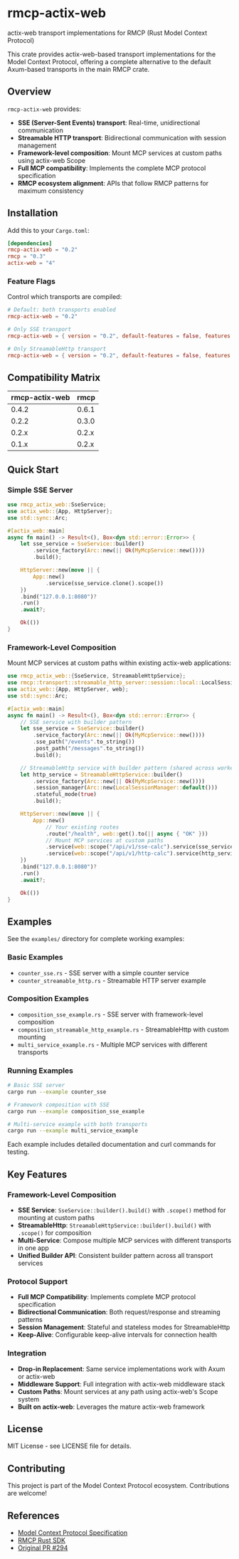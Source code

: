 # rmcp-actix-web

actix-web transport implementations for RMCP (Rust Model Context Protocol)

This crate provides actix-web-based transport implementations for the Model Context Protocol, offering a complete alternative to the default Axum-based transports in the main RMCP crate.

## Overview

`rmcp-actix-web` provides:
- **SSE (Server-Sent Events) transport**: Real-time, unidirectional communication
- **Streamable HTTP transport**: Bidirectional communication with session management
- **Framework-level composition**: Mount MCP services at custom paths using actix-web Scope
- **Full MCP compatibility**: Implements the complete MCP protocol specification
- **RMCP ecosystem alignment**: APIs that follow RMCP patterns for maximum consistency

## Installation

Add this to your `Cargo.toml`:

```toml
[dependencies]
rmcp-actix-web = "0.2"
rmcp = "0.3"
actix-web = "4"
```

### Feature Flags

Control which transports are compiled:

```toml
# Default: both transports enabled
rmcp-actix-web = "0.2"

# Only SSE transport
rmcp-actix-web = { version = "0.2", default-features = false, features = ["transport-sse-server"] }

# Only StreamableHttp transport
rmcp-actix-web = { version = "0.2", default-features = false, features = ["transport-streamable-http-server"] }
```

## Compatibility Matrix

| rmcp-actix-web | rmcp |
|----------------|------|
| 0.4.2          | 0.6.1|
| 0.2.2          | 0.3.0|
| 0.2.x          | 0.2.x|
| 0.1.x          | 0.2.x|

## Quick Start

### Simple SSE Server

```rust
use rmcp_actix_web::SseService;
use actix_web::{App, HttpServer};
use std::sync::Arc;

#[actix_web::main]
async fn main() -> Result<(), Box<dyn std::error::Error>> {
    let sse_service = SseService::builder()
        .service_factory(Arc::new(|| Ok(MyMcpService::new())))
        .build();

    HttpServer::new(move || {
        App::new()
            .service(sse_service.clone().scope())
    })
    .bind("127.0.0.1:8080")?
    .run()
    .await?;

    Ok(())
}
```

### Framework-Level Composition

Mount MCP services at custom paths within existing actix-web applications:

```rust
use rmcp_actix_web::{SseService, StreamableHttpService};
use rmcp::transport::streamable_http_server::session::local::LocalSessionManager;
use actix_web::{App, HttpServer, web};
use std::sync::Arc;

#[actix_web::main]
async fn main() -> Result<(), Box<dyn std::error::Error>> {
    // SSE service with builder pattern
    let sse_service = SseService::builder()
        .service_factory(Arc::new(|| Ok(MyMcpService::new())))
        .sse_path("/events".to_string())
        .post_path("/messages".to_string())
        .build();

    // StreamableHttp service with builder pattern (shared across workers)
    let http_service = StreamableHttpService::builder()
        .service_factory(Arc::new(|| Ok(MyMcpService::new())))
        .session_manager(Arc::new(LocalSessionManager::default()))
        .stateful_mode(true)
        .build();

    HttpServer::new(move || {
        App::new()
            // Your existing routes
            .route("/health", web::get().to(|| async { "OK" }))
            // Mount MCP services at custom paths
            .service(web::scope("/api/v1/sse-calc").service(sse_service.clone().scope()))
            .service(web::scope("/api/v1/http-calc").service(http_service.clone().scope()))
    })
    .bind("127.0.0.1:8080")?
    .run()
    .await?;

    Ok(())
}
```

## Examples

See the `examples/` directory for complete working examples:

### Basic Examples
- `counter_sse.rs` - SSE server with a simple counter service
- `counter_streamable_http.rs` - Streamable HTTP server example

### Composition Examples
- `composition_sse_example.rs` - SSE server with framework-level composition
- `composition_streamable_http_example.rs` - StreamableHttp with custom mounting
- `multi_service_example.rs` - Multiple MCP services with different transports

### Running Examples

```bash
# Basic SSE server
cargo run --example counter_sse

# Framework composition with SSE
cargo run --example composition_sse_example

# Multi-service example with both transports
cargo run --example multi_service_example
```

Each example includes detailed documentation and curl commands for testing.

## Key Features

### Framework-Level Composition
- **SSE Service**: `SseService::builder().build()` with `.scope()` method for mounting at custom paths
- **StreamableHttp**: `StreamableHttpService::builder().build()` with `.scope()` for composition
- **Multi-Service**: Compose multiple MCP services with different transports in one app
- **Unified Builder API**: Consistent builder pattern across all transport services

### Protocol Support
- **Full MCP Compatibility**: Implements complete MCP protocol specification
- **Bidirectional Communication**: Both request/response and streaming patterns
- **Session Management**: Stateful and stateless modes for StreamableHttp
- **Keep-Alive**: Configurable keep-alive intervals for connection health

### Integration
- **Drop-in Replacement**: Same service implementations work with Axum or actix-web
- **Middleware Support**: Full integration with actix-web middleware stack
- **Custom Paths**: Mount services at any path using actix-web's Scope system
- **Built on actix-web**: Leverages the mature actix-web framework

## License

MIT License - see LICENSE file for details.

## Contributing

This project is part of the Model Context Protocol ecosystem. Contributions are welcome!

## References

- [Model Context Protocol Specification](https://modelcontextprotocol.io/)
- [RMCP Rust SDK](https://github.com/modelcontextprotocol/rust-sdk)
- [Original PR #294](https://github.com/modelcontextprotocol/rust-sdk/pull/294)
